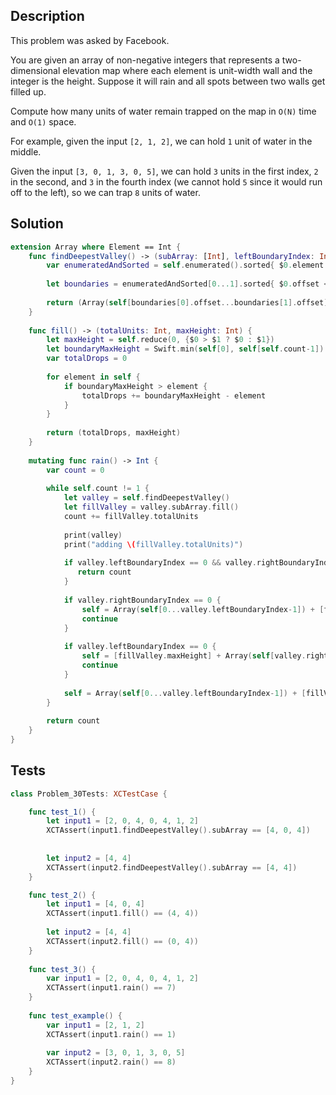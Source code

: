 ## Description

This problem was asked by Facebook.

You are given an array of non-negative integers that represents a two-dimensional elevation map where each element is unit-width wall and the integer is the height. Suppose it will rain and all spots between two walls get filled up.

Compute how many units of water remain trapped on the map in `O(N)` time and `O(1)` space.

For example, given the input `[2, 1, 2]`, we can hold `1` unit of water in the middle.

Given the input `[3, 0, 1, 3, 0, 5]`, we can hold `3` units in the first index, `2` in the second, and `3` in the fourth index (we cannot hold `5` since it would run off to the left), so we can trap `8` units of water.

## Solution

```swift
extension Array where Element == Int {
    func findDeepestValley() -> (subArray: [Int], leftBoundaryIndex: Int, rightBoundaryIndex: Int) {
        var enumeratedAndSorted = self.enumerated().sorted{ $0.element > $1.element }
        
        let boundaries = enumeratedAndSorted[0...1].sorted{ $0.offset < $1.offset }
        
        return (Array(self[boundaries[0].offset...boundaries[1].offset]), boundaries[0].offset, boundaries[1].offset)
    }
    
    func fill() -> (totalUnits: Int, maxHeight: Int) {
        let maxHeight = self.reduce(0, {$0 > $1 ? $0 : $1})
        let boundaryMaxHeight = Swift.min(self[0], self[self.count-1])
        var totalDrops = 0
        
        for element in self {
            if boundaryMaxHeight > element {
                totalDrops += boundaryMaxHeight - element
            }
        }
        
        return (totalDrops, maxHeight)
    }
    
    mutating func rain() -> Int {
        var count = 0
        
        while self.count != 1 {
            let valley = self.findDeepestValley()
            let fillValley = valley.subArray.fill()
            count += fillValley.totalUnits
            
            print(valley)
            print("adding \(fillValley.totalUnits)")
            
            if valley.leftBoundaryIndex == 0 && valley.rightBoundaryIndex == self.count-1 {
               return count
            }
            
            if valley.rightBoundaryIndex == 0 {
                self = Array(self[0...valley.leftBoundaryIndex-1]) + [fillValley.maxHeight]
                continue
            }
            
            if valley.leftBoundaryIndex == 0 {
                self = [fillValley.maxHeight] + Array(self[valley.rightBoundaryIndex+1...self.count-1])
                continue
            }
            
            self = Array(self[0...valley.leftBoundaryIndex-1]) + [fillValley.maxHeight] + Array(self[valley.rightBoundaryIndex+1...self.count-1])
        }
        
        return count
    }
}
```

## Tests

```swift
class Problem_30Tests: XCTestCase {

    func test_1() {
        let input1 = [2, 0, 4, 0, 4, 1, 2]
        XCTAssert(input1.findDeepestValley().subArray == [4, 0, 4])
        
        
        let input2 = [4, 4]
        XCTAssert(input2.findDeepestValley().subArray == [4, 4])
    }

    func test_2() {
        let input1 = [4, 0, 4]
        XCTAssert(input1.fill() == (4, 4))
        
        let input2 = [4, 4]
        XCTAssert(input2.fill() == (0, 4))
    }
    
    func test_3() {
        var input1 = [2, 0, 4, 0, 4, 1, 2]
        XCTAssert(input1.rain() == 7)
    }
    
    func test_example() {
        var input1 = [2, 1, 2]
        XCTAssert(input1.rain() == 1)
        
        var input2 = [3, 0, 1, 3, 0, 5]
        XCTAssert(input2.rain() == 8)
    }
}
```